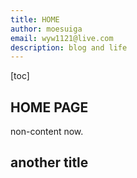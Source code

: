 ```yaml
---
title: HOME
author: moesuiga
email: wyw1121@live.com
description: blog and life
---
```


[toc]

## HOME PAGE

non-content now.

## another title